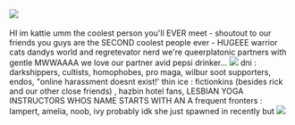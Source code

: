 ## ![](https://files.catbox.moe/2bhcky.webp)
HI im kattie umm the coolest person you'll EVER meet - shoutout to our friends you guys are the SECOND coolest people ever - HUGEEE warrior cats dandys world and regretevator nerd
we're queerplatonic partners with gentle MWWAAAA we love our partner
avid pepsi drinker...
![](https://files.catbox.moe/lta75f.jpg)
dni : darkshippers, cultists, homophobes, pro maga, wilbur soot supporters, endos, "online harassment doesnt exist!'
thin ice : fictionkins (besides rick and our other close friends) , hazbin hotel fans, LESBIAN YOGA INSTRUCTORS WHOS NAME STARTS WITH AN A
frequent fronters : lampert, amelia, noob, ivy probably idk she just spawned in recently but
![](https://files.catbox.moe/dzjrax.jpeg)
<!--
**kattiebattie/kattiebattie** is a ✨ _special_ ✨ repository because its `README.md` (this file) appears on your GitHub profile.

![](https://files.catbox.moe/2bhcky.webp)
-->
